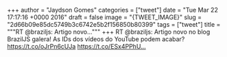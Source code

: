 
+++
author = "Jaydson Gomes"
categories = ["tweet"]
date = "Tue Mar 22 17:17:16 +0000 2016"
draft = false
image = "{TWEET_IMAGE}"
slug = "2d66b09e85dc5749b3c6742e5b2f156850b80399"
tags = ["tweet"]
title = """RT @braziljs: Artigo novo..."""
+++
RT @braziljs: Artigo novo no blog BrazilJS galera! As IDs dos vídeos do YouTube podem acabar? https://t.co/oJrPn6cUJa https://t.co/ESx4PPhU…

